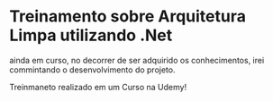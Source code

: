 <h1>Treinamento sobre Arquitetura Limpa utilizando .Net</h1>
<p>ainda em curso, no decorrer de ser adquirido os conhecimentos, irei commintando o desenvolvimento do projeto.</p>
<p>Treinmaneto realizado em um Curso na Udemy!</p>
